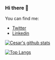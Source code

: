 ### Hi there 👋

You can find me:
- [Twitter](https://twitter.com/cesarp04)
- [Linkedin](https://www.linkedin.com/in/caps2695)

[![Cesar's github stats](https://github-readme-stats.vercel.app/api?username=cesarp04)](https://github.com/anuraghazra/github-readme-stats)

[![Top Langs](https://github-readme-stats.vercel.app/api/top-langs/?username=cesarp04&langs_count=8)](https://github.com/anuraghazra/github-readme-stats)

<!--
**cesarp04/cesarp04** is a ✨ _special_ ✨ repository because its `README.md` (this file) appears on your GitHub profile.

Here are some ideas to get you started:

- 🔭 I’m currently working on ...
- 🌱 I’m currently learning ...
- 👯 I’m looking to collaborate on ...
- 🤔 I’m looking for help with ...
- 💬 Ask me about ...
- 📫 How to reach me: ...
- 😄 Pronouns: ...
- ⚡ Fun fact: ...
-->
